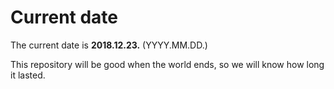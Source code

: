 # Current date

The current date is **2018.12.23.** (YYYY.MM.DD.)

This repository will be good when the world ends, so we will know how long it lasted.